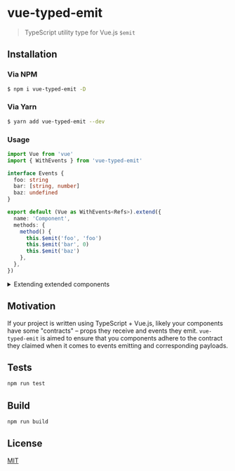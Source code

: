 # vue-typed-emit

> TypeScript utility type for Vue.js `$emit`

## Installation

### Via NPM

```bash
$ npm i vue-typed-emit -D
```

### Via Yarn

```bash
$ yarn add vue-typed-emit --dev
```

### Usage

```ts
import Vue from 'vue'
import { WithEvents } from 'vue-typed-emit'

interface Events {
  foo: string
  bar: [string, number]
  baz: undefined
}

export default (Vue as WithEvents<Refs>).extend({
  name: 'Component',
  methods: {
    method() {
      this.$emit('foo', 'foo')
      this.$emit('bar', 0)
      this.$emit('baz')
    },
  },
})
```

<details>
<summary>Extending extended components</summary>

```ts
// YourAwesomeExtendedComponent.vue
// ...

export default Vue.extend({
  // ...
  methods: {
    baz() {},
  },
  // ...
})
```

```ts
// ...
import YourAwesomeExtendedComponent from 'path/to/your/awewsome/extended/component'

export default (YourAwesomeExtendedComponent as WithRefs<
  Refs,
  typeof YourAwesomeExtendedComponent
>).extend({})
```

</details>

## Motivation

If your project is written using TypeScript + Vue.js, likely your components have some "contracts" – props they receive and events they emit. `vue-typed-emit` is aimed to ensure that you components adhere to the contract they claimed when it comes to events emitting and corresponding payloads.

## Tests

```bash
npm run test
```

## Build

```bash
npm run build
```

## License

[MIT](http://opensource.org/licenses/MIT)
